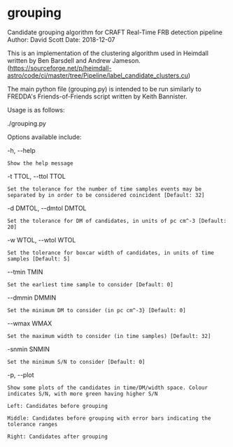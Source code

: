# grouping
Candidate grouping algorithm for CRAFT Real-Time FRB detection pipeline
Author: David Scott
Date: 2018-12-07

This is an implementation of the clustering algorithm used in Heimdall written by Ben Barsdell and Andrew Jameson.
  (https://sourceforge.net/p/heimdall-astro/code/ci/master/tree/Pipeline/label_candidate_clusters.cu)
  
The main python file (grouping.py) is intended to be run similarly to FREDDA's Friends-of-Friends script written by Keith Bannister.

Usage is as follows:

  ./grouping.py <candidate file>
  
Options available include:

  -h, --help
  
    Show the help message
    
  -t TTOL, --ttol TTOL
  
    Set the tolerance for the number of time samples events may be separated by in order to be considered coincident [Default: 32]
    
  -d DMTOL, --dmtol DMTOL
  
    Set the tolerance for DM of candidates, in units of pc cm^-3 [Default: 20]
    
  -w WTOL, --wtol WTOL
  
    Set the tolerance for boxcar width of candidates, in units of time samples [Default: 5]
    
  --tmin TMIN
  
    Set the earliest time sample to consider [Default: 0]
    
  --dmmin DMMIN
  
    Set the minimum DM to consider (in pc cm^-3} [Default: 0]
    
  --wmax WMAX
  
    Set the maximum width to consider (in time samples) [Default: 32]
    
  -snmin SNMIN
  
    Set the minimum S/N to consider [Default: 0]
  -p, --plot
  
    Show some plots of the candidates in time/DM/width space. Colour indicates S/N, with more green having higher S/N
    
    Left: Candidates before grouping
    
    Middle: Candidates before grouping with error bars indicating the tolerance ranges
    
    Right: Candidates after grouping
